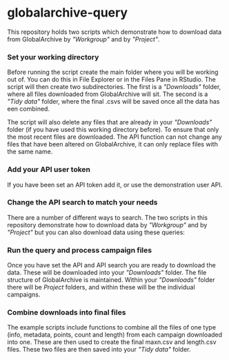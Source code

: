 # globalarchive-query
This repository holds two scripts which demonstrate how to download data from GlobalArchive by <i>"Workgroup"</i> and by <i>"Project"</i>.

### Set your working directory
Before running the script create the main folder where you will be working out of. You can do this in File Explorer or in the Files Pane in RStudio.
The script will then create two subdirectories. The first is a <i>"Downloads"</i> folder, where all files downloaded from GlobalArchive will sit. The second is a <i>"Tidy data"</i> folder, where the final .csvs will be saved once all the data has een combined.

The script will also delete any files that are already in your <i>"Downloads"</i> folder (if you have used this working directory before). To ensure that only the most recent files are downloaded. The API function can not change any files that have been altered on GlobalArchive, it can only replace files with the same name.

### Add your API user token
If you have been set an API token add it, or use the demonstration user API.

### Change the API search to match your needs
There are a number of different ways to search. The two scripts in this repository demonstrate how to download data by <i>"Workgroup"</i> and by <i>"Project"</i> but you can also download data using these queries:

### Run the query and process campaign files
Once you have set the API and API search you are ready to download the data. These will be downloaded into your <i>"Downloads"</i> folder. The file structure of GlobalArchive is maintained. Within your <i>"Downloads"</i> folder there will be <i>Project</i> folders, and within these will be the individual campaigns.

### Combine downloads into final files
The example scripts include functions to combine all the files of one type (info, metadata, points, count and length) from each campaign downloaded into one. These are then used to create the final maxn.csv and length.csv files. These two files are then saved into your <i>"Tidy data"</i> folder.
